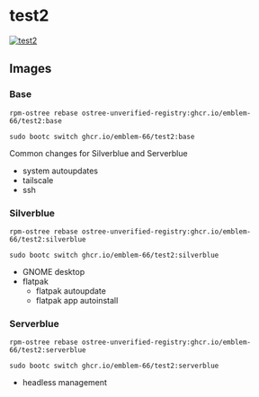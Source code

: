 # test2

[![test2](https://github.com/emblem-66/test2/actions/workflows/main.yml/badge.svg)](https://github.com/emblem-66/test2/actions/workflows/main.yml)

## Images


### Base

```
rpm-ostree rebase ostree-unverified-registry:ghcr.io/emblem-66/test2:base
```

```
sudo bootc switch ghcr.io/emblem-66/test2:base
```


Common changes for Silverblue and Serverblue

- system autoupdates
- tailscale
- ssh

### Silverblue

```
rpm-ostree rebase ostree-unverified-registry:ghcr.io/emblem-66/test2:silverblue
```

```
sudo bootc switch ghcr.io/emblem-66/test2:silverblue
```


- GNOME desktop
- flatpak
  - flatpak autoupdate
  - flatpak app autoinstall

### Serverblue

```
rpm-ostree rebase ostree-unverified-registry:ghcr.io/emblem-66/test2:serverblue
```

```
sudo bootc switch ghcr.io/emblem-66/test2:serverblue
```


- headless management
